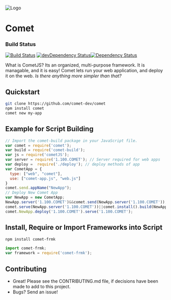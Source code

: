 ![Logo](https://raw.githubusercontent.com/mosesag0813/comet/master/resources/Drawing%20(1).png)
# Comet

### Build Status
[![Build Status](https://travis-ci.org/comet-dev/CometJS.svg?branch=master)](https://travis-ci.org/comet-dev/CometJS) [![devDependency Status](https://david-dm.org/comet-dev/CometJS/dev-status.svg)](https://david-dm.org/mosesag0813/comet#info=devDependencies)[![Dependency Status](https://david-dm.org/comet-dev/CometJS.svg)](https://david-dm.org/mosesag0813/comet)

What is CometJS? Its an organized,  multi-purpose framework. It is managable, and it is easy! Comet lets run your web application, and deploy it on the web. *Is there anything more simpler than that?*

## Quickstart

```sh
git clone https://github.com/comet-dev/comet
npm install comet
comet new my-app
```
## Example for Script Building
```js
// Import the comet-build package in your JavaScript file.
var comet = require('comet');
var build = require('comet-build');
var js = require('cometJS');
var server = require('1.100.COMET'); // Server required for web apps
var deploy =  require('./deploy'); // deploy methods of app
var CometApp = {
  type: ["web", "comet"],
  use: ["comet-app.js", "web.js"]
}
comet.send.appName("NewApp");
// Deploy New Comet App
var NewApp = new CometApp;
NewApp.server('1.100.COMET')&&comet.send(NewApp.server('1.100.COMET'));
comet.serve(NewApp.server('1.100.COMET'))||comet.install().build(NewApp);
comet.NewApp.deploy('1.100.COMET').serve('1.100.COMET');
```
## Install, Require or Import Frameworks into Script
```sh
npm install comet-frmk
```
```js
import comet-frmk;
var framework = require('comet-frmk');
```
## Contributing
- Great! Please see the CONTRIBUTING.md file, if decisions have been made to add to this project.
- Bugs? Send an issue!

